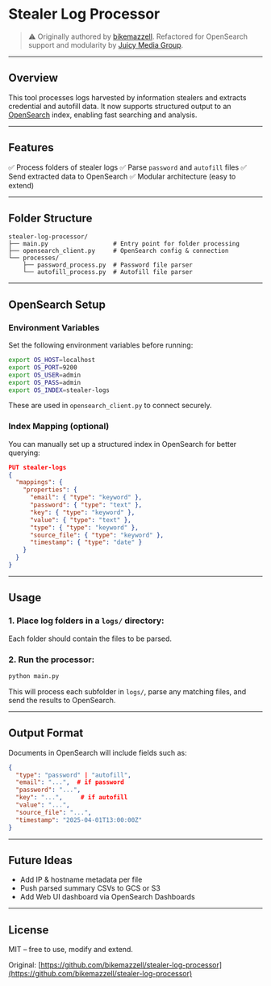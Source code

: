 # Stealer Log Processor

> ⚠️ Originally authored by [bikemazzell](https://github.com/bikemazzell). Refactored for OpenSearch support and modularity by [Juicy Media Group](https://github.com/pkdavies).

---

## Overview

This tool processes logs harvested by information stealers and extracts credential and autofill data. It now supports structured output to an [OpenSearch](https://opensearch.org/) index, enabling fast searching and analysis.

---

## Features

✅ Process folders of stealer logs
✅ Parse `password` and `autofill` files
✅ Send extracted data to OpenSearch
✅ Modular architecture (easy to extend)

---

## Folder Structure

```
stealer-log-processor/
├── main.py                  # Entry point for folder processing
├── opensearch_client.py     # OpenSearch config & connection
└── processes/
    ├── password_process.py  # Password file parser
    └── autofill_process.py  # Autofill file parser
```

---

## OpenSearch Setup

### Environment Variables
Set the following environment variables before running:

```bash
export OS_HOST=localhost
export OS_PORT=9200
export OS_USER=admin
export OS_PASS=admin
export OS_INDEX=stealer-logs
```

These are used in `opensearch_client.py` to connect securely.

### Index Mapping (optional)
You can manually set up a structured index in OpenSearch for better querying:

```json
PUT stealer-logs
{
  "mappings": {
    "properties": {
      "email": { "type": "keyword" },
      "password": { "type": "text" },
      "key": { "type": "keyword" },
      "value": { "type": "text" },
      "type": { "type": "keyword" },
      "source_file": { "type": "keyword" },
      "timestamp": { "type": "date" }
    }
  }
}
```

---

## Usage

### 1. Place log folders in a `logs/` directory:
Each folder should contain the files to be parsed.

### 2. Run the processor:
```bash
python main.py
```

This will process each subfolder in `logs/`, parse any matching files, and send the results to OpenSearch.

---

## Output Format
Documents in OpenSearch will include fields such as:
```json
{
  "type": "password" | "autofill",
  "email": "...",  # if password
  "password": "...",
  "key": "...",     # if autofill
  "value": "...",
  "source_file": "...",
  "timestamp": "2025-04-01T13:00:00Z"
}
```

---

## Future Ideas
- Add IP & hostname metadata per file
- Push parsed summary CSVs to GCS or S3
- Add Web UI dashboard via OpenSearch Dashboards

---

## License
MIT – free to use, modify and extend.

Original: [https://github.com/bikemazzell/stealer-log-processor](https://github.com/bikemazzell/stealer-log-processor)
